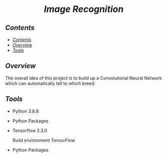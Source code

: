 # <center>_Image Recognition_</center>

## _Contents_

  - [_Contents_](#Contents)
  - [_Overview_](#Overview)
  - [_Tools_](#Tools)


## _Overview_
The overall idea of this project is to build up a Convolutional Neural Network which can automatically tell to which breed. 


## _Tools_

- Python 3.8.8  

- Python Packages

- Tensorflow 2.3.0  

    Build environment TensorFlow
    

- Python Packages



